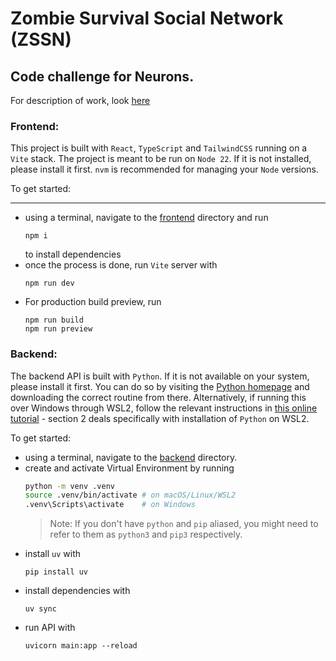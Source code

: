 # Zombie Survival Social Network (ZSSN)

## Code challenge for Neurons.

For description of work, look [here](/challenge-description.md)

### Frontend:

This project is built with `React`, `TypeScript` and `TailwindCSS` running on a `Vite` stack. The project is meant to be run on `Node 22`. If it is not installed, please install it first. `nvm` is recommended for managing your `Node` versions.

To get started:
****
- using a terminal, navigate to the [frontend](/frontend) directory and run
  ```
  npm i
  ```
  to install dependencies
- once the process is done, run `Vite` server with
  ```
  npm run dev
  ```
- For production build preview, run
  ```
  npm run build
  npm run preview
  ```

### Backend:

The backend API is built with `Python`. If it is not available on your system, please install it first. You can do so by visiting the [Python homepage](https://www.python.org/downloads/) and downloading the correct routine from there. Alternatively, if running this over Windows through WSL2, follow the relevant instructions in [this online tutorial](https://medium.com/@charles.guinand/installing-wsl2-python-and-virtual-environments-on-windows-11-with-vs-code-a-comprehensive-guide-32db3c1a5847) - section 2 deals specifically with installation of `Python` on WSL2.

To get started:

- using a terminal, navigate to the [backend](/backend) directory.
- create and activate Virtual Environment by running
  ```sh
  python -m venv .venv
  source .venv/bin/activate # on macOS/Linux/WSL2
  .venv\Scripts\activate    # on Windows
  ```
  > Note: If you don't have `python` and `pip` aliased, you might need to refer to them as `python3` and `pip3` respectively.
- install `uv` with
  ```
  pip install uv
  ```
- install dependencies with
  ```
  uv sync
  ```
- run API with
  ```
  uvicorn main:app --reload
  ```
